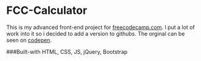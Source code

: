 # FCC-Calculator
This is my advanced front-end project for [freecodecamp.com](https://www.freecodecamp.com). I put a lot of work into it so i decided to add a version to githubs. The orginal can be seen on [codepen](http://codepen.io/jjspetz/full/OWXoeO/).

###Built-with
HTML, CSS, JS, jQuery, Bootstrap

